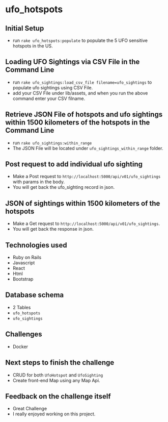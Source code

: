 # ufo_hotspots

## Initial Setup
  - run `rake ufo_hotspots:populate` to populate the 5 UFO sensitive hotspots in the US.

## Loading UFO Sightings via CSV File in the Command Line
  - run `rake ufo_sightings:load_csv_file filename=ufo_sightings` to populate ufo sightings using CSV File.
  - add your CSV File under lib/assets, and when you run the above command enter your CSV filname.

## Retrieve JSON File of hotspots and ufo sightings within 1500 kilometers of the hotspots in the Command Line
  - run `rake ufo_sightings:within_range`
  - The JSON File will be located under `ufo_sightings_within_range` folder.

## Post request to add individual ufo sighting
  - Make a Post request to `http://localhost:5000/api/v01/ufo_sightings` with params in the body.
  - You will get back the ufo_sighting record in json.

## JSON of sightings within 1500 kilometers of the hotspots
  - Make a Get request to `http://localhost:5000/api/v01/ufo_sightings`.
  - You will get back the response in json.

## Technologies used
  - Ruby on Rails
  - Javascript
  - React
  - Html
  - Bootstrap


 ## Database schema
  - 2 Tables
  - `ufo_hotspots`
  - `ufo_sightings`

## Challenges
  - Docker

## Next steps to finish the challenge
  - CRUD for both `UfoHotspot` and `UfoSighting`
  - Create front-end Map using any Map Api.

## Feedback on the challenge itself
  - Great Challenge
  - I really enjoyed working on this project.